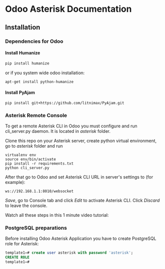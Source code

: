 # Odoo Asterisk Documentation

## Installation

### Dependencies for Odoo
#### Install Humanize
```sh
pip install humanize
```
or if you system wide odoo installation:
```
apt-get install python-humanize
```

#### Install PyAjam
```
pip install git+https://github.com/litnimax/PyAjam.git
```

### Asterisk Remote Console
To get a remote Asterisk CLI in Odoo you must configure and run cli_server.py daemon.  It is located in *asterisk* folder.

Clone this repo on your Asterisk server, create python virtual environment, go to *asterisk* folder and run
```
virtualenv env
source env/bin/activate
pip install -r requirements.txt
python cli_server.py
```
After that go to Odoo and set Asterisk CLI URL	in server's settings to (for example):
```
ws://192.168.1.1:8010/websocket
```
*Save*, go to Console tab and click *Edit* to activate Asterisk CLI. Click *Discard* to leave the console.

Watch all these steps in this 1 minute video tutorial:



### PostgreSQL preparations
Before installing Odoo Asterisk Application you have to create PostgreSQL role for Asterisk:

```sql
template1=# create user asterisk with password 'asterisk';
CREATE ROLE
template1=#

```
